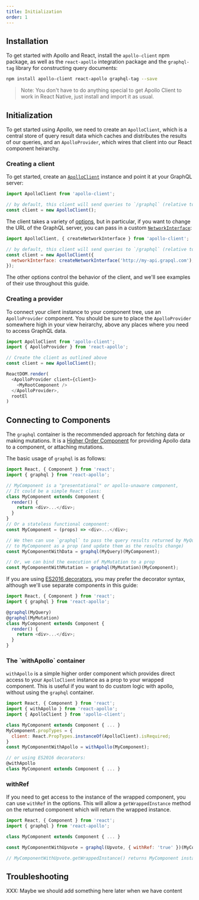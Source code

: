 ```yaml
---
title: Initialization
order: 1
---
```

<h2 id="installation">Installation</h2>

To get started with Apollo and React, install the `apollo-client` npm package, as well as the `react-apollo` integration package and the `graphql-tag` library for constructing query documents:

```bash
npm install apollo-client react-apollo graphql-tag --save
```

> Note: You don't have to do anything special to get Apollo Client to work in React Native, just install and import it as usual.

<h2 id="initialization">Initialization</h2>

To get started using Apollo, we need to create an `ApolloClient`, which is a central store of query result data which caches and distributes the results of our queries, and an `ApolloProvider`, which wires that client into our React component heirarchy.

<h3 id="creating-client">Creating a client</h3>

To get started, create an [`ApolloClient`](apollo-client-api.html#constructor) instance and point it at your GraphQL server:

```js
import ApolloClient from 'apollo-client';

// by default, this client will send queries to `/graphql` (relative to the URL of your app)
const client = new ApolloClient();
```

The client takes a variety of [options](apollo-client-api.html#constructor), but in particular, if you want to change the URL of the GraphQL server, you can pass in a custom [`NetworkInterface`](apollo-client-api.html#NetworkInterface):

```js
import ApolloClient, { createNetworkInterface } from 'apollo-client';

// by default, this client will send queries to `/graphql` (relative to the URL of your app)
const client = new ApolloClient({
  networkInterface: createNetworkInterface('http://my-api.grapql.com'),
});
```

The other options control the behavior of the client, and we'll see examples of their use throughout this guide.

<h3 id="creating-provider">Creating a provider</h3>

To connect your client instance to your component tree, use an `ApolloProvider` component. You should be sure to place the `ApolloProvider` somewhere high in your view heirarchy, above any places where you need to access GraphQL data.

```js
import ApolloClient from 'apollo-client';
import { ApolloProvider } from 'react-apollo';

// Create the client as outlined above
const client = new ApolloClient();

ReactDOM.render(
  <ApolloProvider client={client}>
    <MyRootComponent />
  </ApolloProvider>,
  rootEl
)
```

<h2 id="connecting-to-components">Connecting to Components</h2>

The `graphql` container is the recommended approach for fetching data or making mutations. It is a [Higher Order Component](https://facebook.github.io/react/blog/2016/07/13/mixins-considered-harmful.html#subscriptions-and-side-effects) for providing Apollo data to a component, or attaching mutations.

The basic usage of `graphql` is as follows:

```js
import React, { Component } from 'react';
import { graphql } from 'react-apollo';

// MyComponent is a "presentational" or apollo-unaware component,
// It could be a simple React class:
class MyComponent extends Component {
  render() {
    return <div>...</div>;
  }
}
// Or a stateless functional component:
const MyComponent = (props) => <div>...</div>;

// We then can use `graphql` to pass the query results returned by MyQuery
// to MyComponent as a prop (and update them as the results change)
const MyComponentWithData = graphql(MyQuery)(MyComponent);

// Or, we can bind the execution of MyMutation to a prop
const MyComponentWithMutation = graphql(MyMutation)(MyComponent);
```

If you are using [ES2016 decorators](https://medium.com/google-developers/exploring-es7-decorators-76ecb65fb841#.nn723s5u2), you may prefer the decorator syntax, although we'll use separate components in this guide:

```js
import React, { Component } from 'react';
import { graphql } from 'react-apollo';

@graphql(MyQuery)
@graphql(MyMutation)
class MyComponent extends Component {
  render() {
    return <div>...</div>;
  }
}
```

<h3 id="withApollo">The `withApollo` container</h3>

`withApollo` is a simple higher order component which provides direct access to your `ApolloClient` instance as a prop to your wrapped component. This is useful if you want to do custom logic with apollo, without using the `graphql` container.

```js
import React, { Component } from 'react';
import { withApollo } from 'react-apollo';
import { ApolloClient } from 'apollo-client';

class MyComponent extends Component { ... }
MyComponent.propTypes = {
  client: React.PropTypes.instanceOf(ApolloClient).isRequired;
}
const MyComponentWithApollo = withApollo(MyComponent);

// or using ES2016 decorators:
@withApollo
class MyComponent extends Component { ... }
```

<h3 name='with-ref'>withRef</h3>

If you need to get access to the instance of the wrapped component, you can use `withRef` in the options.
This will allow a `getWrappedInstance` method on the returned component which will return the wrapped instance.

```js
import React, { Component } from 'react';
import { graphql } from 'react-apollo';

class MyComponent extends Component { ... }

const MyComponentWithUpvote = graphql(Upvote, { withRef: 'true' })(MyComponent);

// MyComponentWithUpvote.getWrappedInstance() returns MyComponent instance
```

## Troubleshooting

XXX: Maybe we should add something here later when we have content
